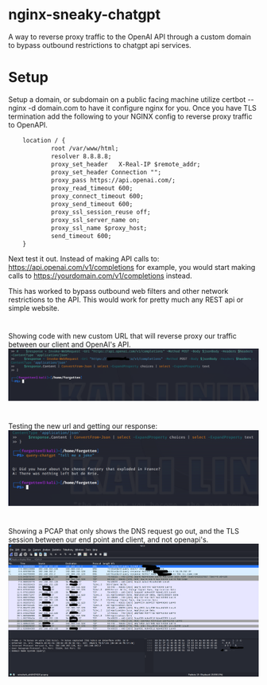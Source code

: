 # nginx-sneaky-chatgpt
A way to reverse proxy traffic to the OpenAI API through a custom domain to bypass outbound restrictions to chatgpt api services. 

# Setup 
Setup a domain, or subdomain on a public facing machine utilize certbot --nginx -d domain.com  to have it configure nginx for you. 
Once you have TLS termination add the following to your NGINX config to reverse proxy traffic to OpenAPI.

        location / {
                root /var/www/html;
                resolver 8.8.8.8;
                proxy_set_header   X-Real-IP $remote_addr;
                proxy_set_header Connection "";
                proxy_pass https://api.openai.com/;
                proxy_read_timeout 600;
                proxy_connect_timeout 600;
                proxy_send_timeout 600;
                proxy_ssl_session_reuse off;
                proxy_ssl_server_name on;
                proxy_ssl_name $proxy_host;
                send_timeout 600;
        }

Next test it out.  Instead of making API calls to:  https://api.openai.com/v1/completions for example, you would start making calls to https://yourdomain.com/v1/completions instead. 

This has worked to bypass outbound web filters and other network restrictions to the API.  This would work for pretty much any REST api or simple website. 

#
Showing code with new custom URL that will reverse proxy our traffic between our client and OpenAI's API. 
![](Testing1.png)
#
Testing the new url and getting our response:
![](Testing2.png)
#
Showing a PCAP that only shows the DNS request go out, and the TLS session between our end point and client, and not openapi's. 
![](Testing3.png)
